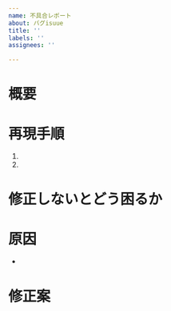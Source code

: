 ```yaml
---
name: 不具合レポート
about: バグisuue
title: ''
labels: ''
assignees: ''

---
```


<!-- あくまでテンプレートなので必ずしもすべての項目を埋めなくてよい -->
<!-- 不具合のテンプレート -->
# 概要
# 再現手順
1.
1.
# 修正しないとどう困るか
# 原因
*
# 修正案
